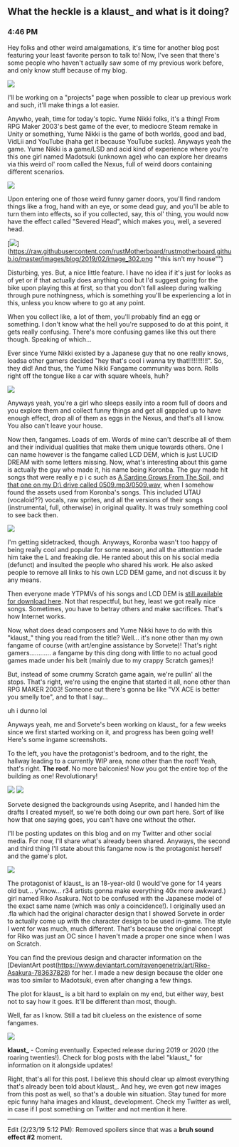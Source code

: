 ## What the heckle is a klaust_ and what is it doing?
### 4:46 PM

Hey folks and other weird amalgamations, it's time for another blog post featuring your least favorite person to talk to! Now, I've seen that there's some people who haven't actually saw some of my previous work before, and only know stuff because of my blog.

[![](https://raw.githubusercontent.com/rustMotherboard/rustmotherboard.github.io/master/images/blog/2019/02/image_301.png)](https://raw.githubusercontent.com/rustMotherboard/rustmotherboard.github.io/master/images/blog/2019/02/image_301.png "do the jimbo jambo gym dance loser")

I'll be working on a "projects" page when possible to clear up previous work and such, it'll make things a lot easier.

Anywho, yeah, time for today's topic. Yume Nikki folks, it's a thing! From RPG Maker 2003's best game of the ever, to mediocre Steam remake in Unity or something, Yume Nikki is the game of both worlds, good and bad, VidLii and YouTube (haha get it because YouTube sucks). Anyways yeah the game. Yume Nikki is a game/LSD and acid kind of experience where you're this one girl named Madotsuki (unknown age) who can explore her dreams via this weird ol' room called the Nexus, full of weird doors containing different scenarios.

[![](https://raw.githubusercontent.com/rustMotherboard/rustmotherboard.github.io/master/images/blog/2019/02/image_304.png)](https://raw.githubusercontent.com/rustMotherboard/rustmotherboard.github.io/master/images/blog/2019/02/image_304.png "everyone when the steam remake released to mediocre results")

Upon entering one of those weird funny gamer doors, you'll find random things like a frog, hand with an eye, or some dead guy, and you'll be able to turn them into effects, so if you collected, say, this ol' thing, you would now have the effect called "Severed Head", which makes you, well, a severed head.

[![](https://raw.githubusercontent.com/rustMotherboard/rustmotherboard.github.io/master/images/blog/2019/02/image_302.png)](https://raw.githubusercontent.com/rustMotherboard/rustmotherboard.github.io/master/images/blog/2019/02/image_302.png ""this isn't my house"")

Disturbing, yes. But, a nice little feature. I have no idea if it's just for looks as of yet or if that actually does anything cool but I'd suggest going for the bike upon playing this at first, so that you don't fall asleep during walking through pure nothingness, which is something you'll be experiencing a lot in this, unless you know where to go at any point.

When you collect like, a lot of them, you'll probably find an egg or something. I don't know what the hell you're supposed to do at this point, it gets really confusing. There's more confusing games like this out there though. Speaking of which...

Ever since Yume Nikki existed by a Japanese guy that no one really knows, loadsa other gamers decided "hey that's cool i wanna try that!!!!!!!!!!!". So, they did! And thus, the Yume Nikki Fangame community was born. Rolls right off the tongue like a car with square wheels, huh?

[![](https://raw.githubusercontent.com/rustMotherboard/rustmotherboard.github.io/master/images/blog/2019/02/image_303.png)](https://raw.githubusercontent.com/rustMotherboard/rustmotherboard.github.io/master/images/blog/2019/02/image_303.png "best quality image i could find for this ol' thing, here's today's god of this world")

Anyways yeah, you're a girl who sleeps easily into a room full of doors and you explore them and collect funny things and get all gappled up to have enough effect, drop all of them as eggs in the Nexus, and that's all I know. You also can't leave your house.

Now then, fangames. Loads of em. Words of mine can't describe all of them and their individual qualities that make them unique towards others. One I can name however is the fangame called LCD DEM, which is just LUCID DREAM with some letters missing. Now, what's interesting about this game is actually the guy who made it, his name being Koronba. The guy made hit songs that were really   e p   i   c    such as [A Sardine Grows From The Soil](https://youtu.be/e_Qb1UP002c), and [that one on my D:\ drive called 0509.mp3/0509.wav](https://youtu.be/pskoRCJytR8), when I somehow found the assets used from Koronba's songs. This included UTAU (vocaloid??) vocals, raw sprites, and all the versions of their songs (instrumental, full, otherwise) in original quality. It was truly something cool to see back then.

[![](https://raw.githubusercontent.com/rustMotherboard/rustmotherboard.github.io/master/images/blog/2019/02/image_310.png)](https://raw.githubusercontent.com/rustMotherboard/rustmotherboard.github.io/master/images/blog/2019/02/image_310.png "literally everyone")

I'm getting sidetracked, though. Anyways, Koronba wasn't too happy of being really cool and popular for some reason, and all the attention made him take the L and freaking die. He ranted about this on his social media (defunct) and insulted the people who shared his work. He also asked people to remove all links to his own LCD DEM game, and not discuss it by any means.

Then everyone made YTPMVs of his songs and LCD DEM is [still available for download here](https://lcddem.fandom.com/wiki/Downloads). Not that respectful, but hey, least we got really nice songs. Sometimes, you have to betray others and make sacrifices. That's how Internet works.

Now, what does dead composers and Yume Nikki have to do with this "klaust_" thing you read from the title? Well... it's none other than my own fangame of course (with art/engine assistance by Sorvete)! That's right gamers............ a fangame by this ding dong with little to no actual good games made under his belt (mainly due to my crappy Scratch games)!

But, instead of some crummy Scratch game again, we're pullin' all the stops. That's right, we're using the engine that started it all, none other than RPG MAKER 2003! Someone out there's gonna be like "VX ACE is better you smelly toe", and to that I say...

uh i dunno lol

Anyways yeah, me and Sorvete's been working on klaust_ for a few weeks since we first started working on it, and progress has been going well! Here's some ingame screenshots.

To the left, you have the protagonist's bedroom, and to the right, the hallway leading to a currently WIP area, none other than the roof! Yeah, that's right. **The roof**. No more balconies! Now you got the entire top of the building as one! Revolutionary!

[![](https://raw.githubusercontent.com/rustMotherboard/rustmotherboard.github.io/master/images/blog/2019/02/image_313.png)](https://raw.githubusercontent.com/rustMotherboard/rustmotherboard.github.io/master/images/blog/2019/02/image_313.png "hallway")
[![](https://raw.githubusercontent.com/rustMotherboard/rustmotherboard.github.io/master/images/blog/2019/02/image_312.png)](https://raw.githubusercontent.com/rustMotherboard/rustmotherboard.github.io/master/images/blog/2019/02/image_312.png "room. she has the best game console, don't @ me")

Sorvete designed the backgrounds using Aseprite, and I handed him the drafts I created myself, so we're both doing our own part here. Sort of like how that one saying goes, you can't have one without the other.

I'll be posting updates on this blog and on my Twitter and other social media. For now, I'll share what's already been shared. Anyways, the second and third thing I'll state about this fangame now is the protagonist herself and the game's plot.

[![](https://raw.githubusercontent.com/rustMotherboard/rustmotherboard.github.io/master/images/blog/2019/02/image_315.png)](https://raw.githubusercontent.com/rustMotherboard/rustmotherboard.github.io/master/images/blog/2019/02/image_315.png "original character design")

The protagonist of klaust_ is an 18-year-old (I would've gone for 14 years old but... y'know... r34 artists gonna make everything 40x more awkward.) girl named Riko Asakura. Not to be confused with the Japanese model of the exact same name (which was only a coincidence!). I originally used an .fla which had the original character design that I showed Sorvete in order to actually come up with the character design to be used in-game. The style I went for was much, much different. That's because the original concept for Riko was just an OC since I haven't made a proper one since when I was on Scratch.

You can find the previous design and character information on the [DeviantArt post(https://www.deviantart.com/ravengenetrix/art/Riko-Asakura-783637828) for her. I made a new design because the older one was too similar to Madotsuki, even after changing a few things.

The plot for klaust_ is a bit hard to explain on my end, but either way, best not to say how it goes. It'll be different than most, though.

Well, far as I know. Still a tad bit clueless on the existence of some fangames.

[![](https://raw.githubusercontent.com/rustMotherboard/rustmotherboard.github.io/master/images/blog/2019/02/klaustwallpaper.png)](https://raw.githubusercontent.com/rustMotherboard/rustmotherboard.github.io/master/images/blog/2019/02/klaustwallpaper.png "klaust_")

**klaust_** - Coming eventually. Expected release during 2019 or 2020 (the roaring twenties!). Check for blog posts with the label "klaust_" for information on it alongside updates!

Right, that's all for this post. I believe this should clear up almost everything that's already been told about klaust_. And hey, we even got new images from this post as well, so that's a double win situation. Stay tuned for more epic funny haha images and klaust_ development. Check my Twitter as well, in case if I post something on Twitter and not mention it here.

---

Edit (2/23/19 5:12 PM): Removed spoilers since that was a **bruh sound effect #2** moment.